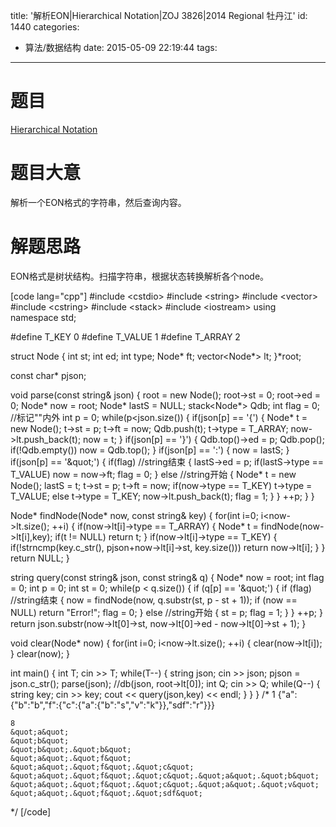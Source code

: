title: '解析EON|Hierarchical Notation|ZOJ 3826|2014 Regional 牡丹江'
id: 1440
categories:
  - 算法/数据结构
date: 2015-05-09 22:19:44
tags:
---

# 题目

[Hierarchical Notation](http://acm.zju.edu.cn/onlinejudge/showProblem.do?problemId=5380 "http://acm.zju.edu.cn/onlinejudge/showProblem.do?problemId=5380")

# 题目大意

解析一个EON格式的字符串，然后查询内容。

# 解题思路

EON格式是树状结构。扫描字符串，根据状态转换解析各个node。

[code lang="cpp"]
#include &lt;cstdio&gt;
#include &lt;string&gt;
#include &lt;vector&gt;
#include &lt;cstring&gt;
#include &lt;stack&gt;
#include &lt;iostream&gt;
using namespace std;

#define T_KEY 0
#define T_VALUE 1
#define T_ARRAY 2

struct Node
{
	int st;
	int ed;
	int type;
	Node* ft;
	vector&lt;Node*&gt; lt;
}*root;

const char* pjson;

void parse(const string&amp; json)
{
	root = new Node();
	root-&gt;st = 0;
	root-&gt;ed = 0;
	Node* now = root;
	Node* lastS = NULL;
	stack&lt;Node*&gt; Qdb;
	int flag = 0; //标记&quot;&quot;内外
	int p = 0;
	while(p&lt;json.size())
	{
		if(json[p] == '{')
		{
			Node* t = new Node();
			t-&gt;st = p;
			t-&gt;ft = now;
			Qdb.push(t);
			t-&gt;type = T_ARRAY;
			now-&gt;lt.push_back(t);
			now = t;
		}
		if(json[p] == '}')
		{
			Qdb.top()-&gt;ed = p;
			Qdb.pop();
			if(!Qdb.empty())
				now = Qdb.top();
		}
		if(json[p] == ':')
		{
			now = lastS;
		}
		if(json[p] == '\&quot;')
		{
			if(flag) //string结束
			{
				lastS-&gt;ed = p;
				if(lastS-&gt;type == T_VALUE)
					now = now-&gt;ft;
				flag = 0;
			}
			else //string开始
			{
				Node* t = new Node();
				lastS = t;
				t-&gt;st = p;
				t-&gt;ft = now;
				if(now-&gt;type == T_KEY)
					t-&gt;type = T_VALUE;
				else
					t-&gt;type = T_KEY;
				now-&gt;lt.push_back(t);
				flag = 1;
			}
		}
		++p;
	}
}

Node* findNode(Node* now, const string&amp; key)
{
	for(int i=0; i&lt;now-&gt;lt.size(); ++i)
	{
		if(now-&gt;lt[i]-&gt;type == T_ARRAY)
		{
			Node* t = findNode(now-&gt;lt[i],key);
			if(t != NULL)
				return t;
		}
		if(now-&gt;lt[i]-&gt;type == T_KEY)
		{
			if(!strncmp(key.c_str(), pjson+now-&gt;lt[i]-&gt;st, key.size()))
				return now-&gt;lt[i];
		}
	}
	return NULL;
}

string query(const string&amp; json, const string&amp; q)
{
	Node* now = root;
	int flag = 0;
	int p = 0;
	int st = 0;
	while(p &lt; q.size())
	{
		if (q[p] == '\&quot;')
		{
			if (flag) //string结束
			{
				now = findNode(now, q.substr(st, p - st + 1));
				if (now == NULL)
					return &quot;Error!&quot;;
				flag = 0;
			}
			else //string开始
			{
				st = p;
				flag = 1;
			}
		}
		++p;
	}
	return 	json.substr(now-&gt;lt[0]-&gt;st, now-&gt;lt[0]-&gt;ed - now-&gt;lt[0]-&gt;st + 1);
}

void clear(Node* now)
{
	for(int i=0; i&lt;now-&gt;lt.size(); ++i)
	{
		clear(now-&gt;lt[i]);
	}
	clear(now);
}

int main()
{
	int T;
	cin &gt;&gt; T;
	while(T--)
	{
		string json;
		cin &gt;&gt; json;
		pjson = json.c_str();
		parse(json);
		//db(json, root-&gt;lt[0]);
		int Q;
		cin &gt;&gt; Q;
		while(Q--)
		{
			string key;
			cin &gt;&gt; key;
			cout &lt;&lt; query(json,key) &lt;&lt; endl;
		}
	}
}
/*
	1
	{&quot;a&quot;:{&quot;b&quot;:&quot;b&quot;,&quot;f&quot;:{&quot;c&quot;:{&quot;a&quot;:{&quot;b&quot;:&quot;s&quot;,&quot;v&quot;:&quot;k&quot;}},&quot;sdf&quot;:&quot;r&quot;}}}

	8
	&quot;a&quot;
	&quot;b&quot;
	&quot;b&quot;.&quot;b&quot;
	&quot;a&quot;.&quot;f&quot;
	&quot;a&quot;.&quot;f&quot;.&quot;c&quot;
	&quot;a&quot;.&quot;f&quot;.&quot;c&quot;.&quot;a&quot;.&quot;b&quot;
	&quot;a&quot;.&quot;f&quot;.&quot;c&quot;.&quot;a&quot;.&quot;v&quot;
	&quot;a&quot;.&quot;f&quot;.&quot;sdf&quot;
*/
[/code]